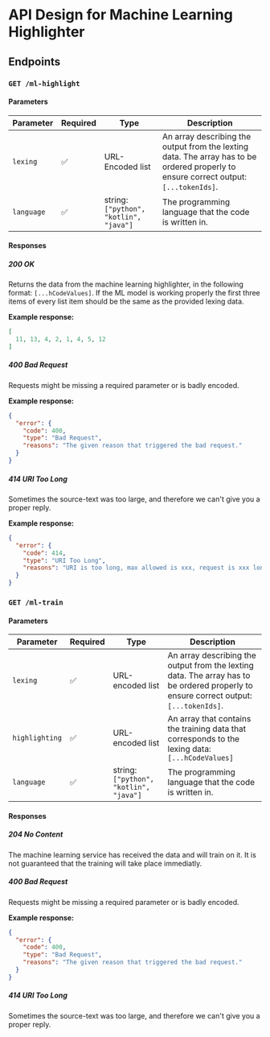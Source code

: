 # API Design for Machine Learning Highlighter

## Endpoints

### `GET /ml-highlight`

#### Parameters

| Parameter  | Required | Type                                  | Description                                                  |
| ---------- | -------- | ------------------------------------- | ------------------------------------------------------------ |
| `lexing`   | ✅        | URL-Encoded list                      | An array describing the output from the lexting data. The array has to be ordered properly to ensure correct output: `[...tokenIds]`. |
| `language` | ✅        | string:`["python", "kotlin", "java"]` | The programming language that the code is written in.        |

#### Responses

##### 200 OK

Returns the data from the machine learning highlighter, in the following format: `[...hCodeValues]`. If the ML model is working properly the first three items of every list item should be the same as the provided lexing data.

**Example response:**

```json
[
  11, 13, 4, 2, 1, 4, 5, 12
]
```

##### 400 Bad Request

Requests might be missing a required parameter or is badly encoded.

**Example response:**

```json
{
  "error": {
    "code": 400,
    "type": "Bad Request",
    "reasons": "The given reason that triggered the bad request."
  }
}
```

##### 414 URI Too Long

Sometimes the source-text was too large, and therefore we can't give you a proper reply.

**Example response:**

```json
{
  "error": {
    "code": 414,
    "type": "URI Too Long",
    "reasons": "URI is too long, max allowed is xxx, request is xxx long."
  }
}
```

### `GET /ml-train`

#### Parameters

| Parameter      | Required | Type                                  | Description                                                  |
| -------------- | -------- | ------------------------------------- | ------------------------------------------------------------ |
| `lexing`       | ✅        | URL-encoded list                      | An array describing the output from the lexting data. The array has to be ordered properly to ensure correct output: `[...tokenIds]`. |
| `highlighting` | ✅        | URL-encoded list                      | An array that contains the training data that corresponds to the lexing data: `[...hCodeValues]` |
| `language`     | ✅        | string:`["python", "kotlin", "java"]` | The programming language that the code is written in.        |

#### Responses

##### 204 No Content

The machine learning service has received the data and will train on it. It is not guaranteed that the training will take place immediatly.

##### 400 Bad Request

Requests might be missing a required parameter or is badly encoded.

**Example response:**

```json
{
  "error": {
    "code": 400,
    "type": "Bad Request",
    "reasons": "The given reason that triggered the bad request."
  }
}
```

##### 414 URI Too Long

Sometimes the source-text was too large, and therefore we can't give you a proper reply.

